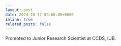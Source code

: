 ```yaml
---
layout: post
date: 2024-10-17 09:00:00+0600
inline: true
related_posts: false
---
```


Promoted to Junior Research Scientist at CCDS, IUB.
